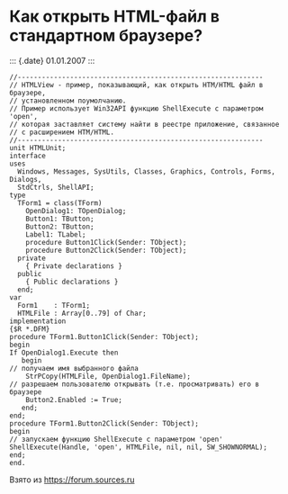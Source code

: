 Как открыть HTML-файл в стандартном браузере?
=============================================

::: {.date}
01.01.2007
:::

    //------------------------------------------------------------- 
    // HTMLView - пример, показывающий, как открыть HTM/HTML файл в браузере,
    // установленном поумолчанию.
    // Пример использует Win32API функцию ShellExecute с параметром 'open',
    // которая заставляет систему найти в реестре приложение, связанное
    // с расширением HTM/HTML.
    //------------------------------------------------------------- 
    unit HTMLUnit; 
    interface 
    uses 
      Windows, Messages, SysUtils, Classes, Graphics, Controls, Forms, Dialogs, 
      StdCtrls, ShellAPI; 
    type 
      TForm1 = class(TForm) 
        OpenDialog1: TOpenDialog; 
        Button1: TButton; 
        Button2: TButton; 
        Label1: TLabel; 
        procedure Button1Click(Sender: TObject); 
        procedure Button2Click(Sender: TObject); 
      private 
        { Private declarations } 
      public 
        { Public declarations } 
      end; 
    var 
      Form1    : TForm1; 
      HTMLFile : Array[0..79] of Char; 
    implementation 
    {$R *.DFM} 
    procedure TForm1.Button1Click(Sender: TObject); 
    begin 
    If OpenDialog1.Execute then 
       begin 
    // получаем имя выбранного файла
        StrPCopy(HTMLFile, OpenDialog1.FileName); 
    // разрешаем пользователю открывать (т.е. просматривать) его в браузере
        Button2.Enabled := True; 
       end; 
    end; 
    procedure TForm1.Button2Click(Sender: TObject); 
    begin 
    // запускаем функцию ShellExecute с параметром 'open'
    ShellExecute(Handle, 'open', HTMLFile, nil, nil, SW_SHOWNORMAL); 
    end; 
    end.

Взято из <https://forum.sources.ru>
